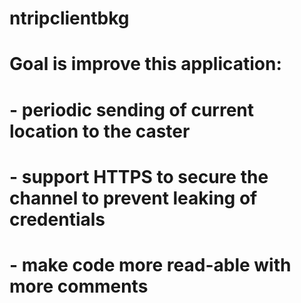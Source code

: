 # ntripclientbkg
# Goal is improve this application:
# - periodic sending of current location to the caster
# - support HTTPS to secure the channel to prevent leaking of credentials
# - make code more read-able with more comments
